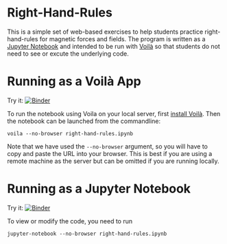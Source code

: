# Right-Hand-Rules

This is a simple set of web-based exercises to help students practice
right-hand-rules for magnetic forces and fields. The program is
written as a [Jupyter Notebook](https://jupyter.org/) and intended to
be run with [Voilà](https://voila.readthedocs.io/en/stable/using.html)
so that students do not need to see or excute the underlying code.

# Running as a Voilà App

Try it:
[![Binder](https://mybinder.org/badge_logo.svg)](https://mybinder.org/v2/gh/tluchko/right-hand-rules/HEAD?urlpath=voila%2Frender%2Findex.ipynb)

To run the notebook using Voila on your local server, first [install
Voilà](https://voila.readthedocs.io/en/stable/install.html).  Then the
notebook can be launched from the commandline:

    voila --no-browser right-hand-rules.ipynb

Note that we have used the `--no-browser` argument, so you will have to
copy and paste the URL into your browser.  This is best if you are
using a remote machine as the server but can be omitted if you are
running locally.

# Running as a Jupyter Notebook

Try it:
[![Binder](https://mybinder.org/badge_logo.svg)](https://mybinder.org/v2/gh/tluchko/right-hand-rules/master?filepath=right-hand-rules.ipynb)

To view or modify the code, you need to run

    jupyter-notebook --no-browser right-hand-rules.ipynb

